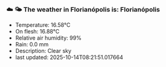### ☁️ 🌤️  The weather in Florianópolis is: Florianópolis

- Temperature: 16.58°C
- On flesh: 16.88°C
- Relative air humidity: 99%
- Rain: 0.0 mm
- Description: Clear sky
- last updated: 2025-10-14T08:21:51.017664
